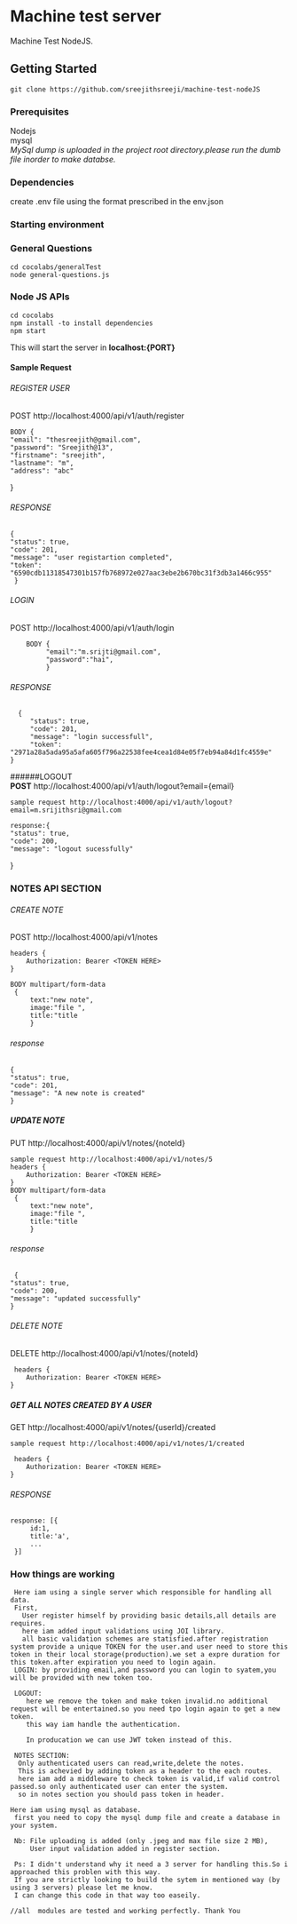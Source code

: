 # Machine test server
Machine Test NodeJS.
## Getting Started
    git clone https://github.com/sreejithsreeji/machine-test-nodeJS
### Prerequisites
 Nodejs  
 mysql  
 _MySql dump is uploaded in the project root directory.please run the dumb file inorder to make databse._

### Dependencies
create .env file using the format prescribed in the env.json	
		
### Starting environment
 ### General Questions
    cd cocolabs/generalTest
    node general-questions.js
 ### Node JS APIs   
    cd cocolabs
    npm install -to install dependencies
    npm start
This will start the server in **localhost:{PORT}**
#### Sample Request
###### REGISTER USER
  POST http://localhost:4000/api/v1/auth/register
 
    BODY {
    "email": "thesreejith@gmail.com",
    "password": "Sreejith@13",
    "firstname": "sreejith",
    "lastname": "m",
    "address": "abc"
  }
   ###### RESPONSE  
   
    {
    "status": true,
    "code": 201,
    "message": "user registartion completed",
    "token": "6590cdb11318547301b157fb768972e027aac3ebe2b670bc31f3db3a1466c955"
     }
    
   
  ###### LOGIN 
   POST http://localhost:4000/api/v1/auth/login
   
        BODY {
             "email":"m.srijti@gmail.com",
             "password":"hai",
             } 

   ###### RESPONSE
      {
         "status": true,
         "code": 201,
         "message": "login successfull",
         "token": "2971a28a5ada95a5afa605f796a22538fee4cea1d84e05f7eb94a84d1fc4559e"
    } 

######LOGOUT      
 **POST** http://localhost:4000/api/v1/auth/logout?email={email}
    
    sample request http://localhost:4000/api/v1/auth/logout?email=m.srijithsri@gmail.com
    
    response:{
    "status": true,
    "code": 200,
    "message": "logout sucessfully"
}
      
###  NOTES API SECTION
 ###### CREATE NOTE
   POST http://localhost:4000/api/v1/notes 
   
    headers {
        Authorization: Bearer <TOKEN HERE>
    }
    
    BODY multipart/form-data
     {
         text:"new note",
         image:"file ",
         title:"title
         }
 ###### response  
    {
    "status": true,
    "code": 201,
    "message": "A new note is created"
    }

 ##### UPDATE NOTE
  PUT http://localhost:4000/api/v1/notes/{noteId}
  
    sample request http://localhost:4000/api/v1/notes/5
    headers {
        Authorization: Bearer <TOKEN HERE>
    }
    BODY multipart/form-data
     {
         text:"new note",
         image:"file ",
         title:"title
         }
 ###### response 
     {
    "status": true,
    "code": 200,
    "message": "updated successfully"
    }

###### DELETE NOTE
   DELETE http://localhost:4000/api/v1/notes/{noteId}
   
     headers {
        Authorization: Bearer <TOKEN HERE>
    }

##### GET ALL NOTES CREATED BY A USER

  GET http://localhost:4000/api/v1/notes/{userId}/created 
     
    sample request http://localhost:4000/api/v1/notes/1/created
    
     headers {
        Authorization: Bearer <TOKEN HERE>
    }
 ###### RESPONSE
    response: [{
         id:1,
         title:'a',
         ...
     }]

 ###  How things are working
    
    
     Here iam using a single server which responsible for handling all data.
     First,
       User register himself by providing basic details,all details are requires.
       here iam added input validations using JOI library.
       all basic validation schemes are statisfied.after registration system provide a unique TOKEN for the user.and user need to store this token in their local storage(production).we set a expre duration for this token.after expiration you need to login again.
     LOGIN: by providing email,and password you can login to syatem,you will be provided with new token too.

     LOGOUT:
        here we remove the token and make token invalid.no additional request will be entertained.so you need tpo login again to get a new token.
        this way iam handle the authentication.

        In producation we can use JWT token instead of this.

     NOTES SECTION:
      Only authenticated users can read,write,delete the notes.
      This is achevied by adding token as a header to the each routes.
      here iam add a middleware to check token is valid,if valid control passed.so only authenticated user can enter the system.
      so in notes section you should pass token in header.

    Here iam using mysql as database. 
     first you need to copy the mysql dump file and create a database in your system.

     Nb: File uploading is added (only .jpeg and max file size 2 MB),
         User input validation added in register section.

     Ps: I didn't understand why it need a 3 server for handling this.So i approached this problen with this way.
     If you are strictly looking to build the sytem in mentioned way (by using 3 servers) please let me know.
     I can change this code in that way too easeily.     
    
    //all  modules are tested and working perfectly. Thank You       
